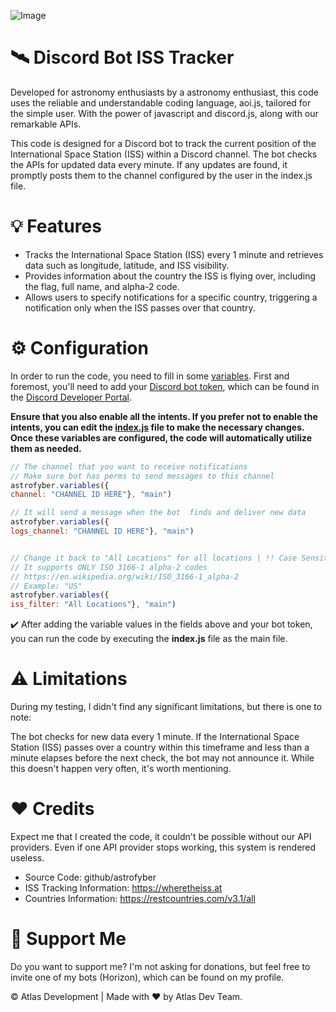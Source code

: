 ![Image](https://cdn.discordapp.com/attachments/1154857744143224922/1220643830714597436/example.png?ex=660fb027&is=65fd3b27&hm=f217d59c7c967ed0c48aff94cfa65aa372ddc6eeaf9743e24a8ba8ec947d54e6&)
# 🛰️ Discord Bot ISS Tracker 

Developed for astronomy enthusiasts by a astronomy enthusiast, this code uses the reliable and understandable coding language, aoi.js, tailored for the simple user. With the power of javascript and discord.js, along with our remarkable APIs. 

This code is designed for a Discord bot to track the current position of the International Space Station (ISS) within a Discord channel. The bot checks the APIs for updated data every minute. If any updates are found, it promptly posts them to the channel configured by the user in the index.js file.

# 💡 Features

- Tracks the International Space Station (ISS) every 1 minute and retrieves data such as longitude, latitude, and ISS visibility.
- Provides information about the country the ISS is flying over, including the flag, full name, and alpha-2 code.
- Allows users to specify notifications for a specific country, triggering a notification only when the ISS passes over that country.

# ⚙️ Configuration
In order to run the code, you need to fill in some [variables](https://github.com/astrofyber/discordbot-iss-tracker/blob/7fd71a717e0bb9ed72ad9298c414cbf5189907ff/ISS%20Tracker%20Discord%20Bot/index.js#L29C1-L44C38). First and foremost, you'll need to add your [Discord bot token](https://github.com/astrofyber/discordbot-iss-tracker/blob/7fd71a717e0bb9ed72ad9298c414cbf5189907ff/ISS%20Tracker%20Discord%20Bot/index.js#L8C1-L8C37), which can be found in the [Discord Developer Portal](https://discord.com/developers/applications). 

**Ensure that you also enable all the intents. If you prefer not to enable the intents, you can edit the [index.js](https://github.com/astrofyber/discordbot-iss-tracker/blob/7fd71a717e0bb9ed72ad9298c414cbf5189907ff/ISS%20Tracker%20Discord%20Bot/index.js#L10C1-L10C2) file to make the necessary changes. Once these variables are configured, the code will automatically utilize them as needed.**

```js
// The channel that you want to receive notifications
// Make sure bot has perms to send messages to this channel
astrofyber.variables({
channel: "CHANNEL ID HERE"}, "main")

// It will send a message when the bot  finds and deliver new data
astrofyber.variables({
logs_channel: "CHANNEL ID HERE"}, "main")


// Change it back to "All Locations" for all locations | !! Case Sensitive !!
// It supports ONLY ISO 3166-1 alpha-2 codes
// https://en.wikipedia.org/wiki/ISO_3166-1_alpha-2
// Example: "US"
astrofyber.variables({
iss_filter: "All Locations"}, "main")
```
✔️ After adding the variable values in the fields above and your bot token, you can run the code by executing the **index.js** file as the main file.

# ⚠️ Limitations
During my testing, I didn't find any significant limitations, but there is one to note:

The bot checks for new data every 1 minute. If the International Space Station (ISS) passes over a country within this timeframe and less than a minute elapses before the next check, the bot may not announce it. While this doesn't happen very often, it's worth mentioning.

# ❤️ Credits
Expect me that I created the code, it couldn't be possible without our API providers. Even if one API provider stops working, this system is rendered useless.

- Source Code: github/astrofyber
- ISS Tracking Information: https://wheretheiss.at
- Countries Information: https://restcountries.com/v3.1/all

# 🙌 Support Me
Do you want to support me? I'm not asking for donations, but feel free to invite one of my bots (Horizon), which can be found on my profile.

© Atlas Development | Made with ❤️ by Atlas Dev Team.
